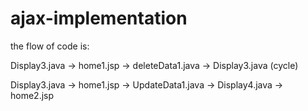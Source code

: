 ajax-implementation
====================

the flow of code is:

Display3.java -> home1.jsp -> deleteData1.java -> Display3.java (cycle)

Display3.java -> home1.jsp -> UpdateData1.java -> Display4.java -> home2.jsp
